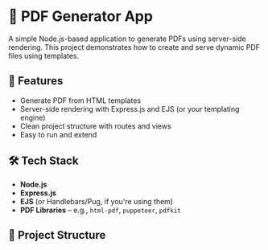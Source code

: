 # 📄 PDF Generator App

A simple Node.js-based application to generate PDFs using server-side rendering. This project demonstrates how to create and serve dynamic PDF files using templates.

## 🚀 Features

- Generate PDF from HTML templates
- Server-side rendering with Express.js and EJS (or your templating engine)
- Clean project structure with routes and views
- Easy to run and extend

## 🛠 Tech Stack

- **Node.js**
- **Express.js**
- **EJS** (or Handlebars/Pug, if you're using them)
- **PDF Libraries** – e.g., `html-pdf`, `puppeteer`, `pdfkit`

## 📁 Project Structure

